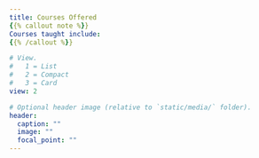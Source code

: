 ```yaml
---
title: Courses Offered
{{% callout note %}}
Courses taught include:
{{% /callout %}}

# View.
#   1 = List
#   2 = Compact
#   3 = Card
view: 2

# Optional header image (relative to `static/media/` folder).
header:
  caption: ""
  image: ""
  focal_point: ""
---
```

